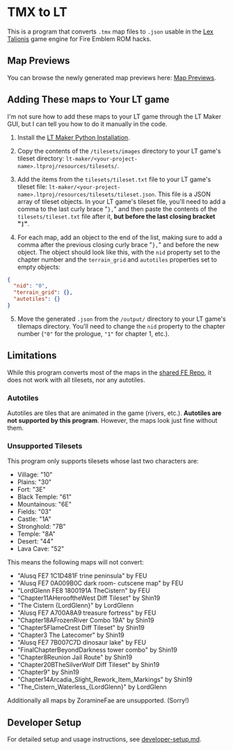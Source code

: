 # TMX to LT

This is a program that converts `.tmx` map files to `.json` usable in the [Lex Talionis](https://gitlab.com/rainlash/lt-maker) game engine for Fire Emblem ROM hacks.

## Map Previews

You can browse the newly generated map previews here: [Map Previews](maps-preview.md).

## Adding These maps to Your LT game

I'm not sure how to add these maps to your LT game through the LT Maker GUI, but I can tell you how to do it manually in the code.

1. Install the [LT Maker Python Installation](https://lt-maker.readthedocs.io/en/latest/source/getting_started/Python-Installation.html#pyinstall).

2. Copy the contents of the `/tilesets/images` directory to your LT game's tileset directory: `lt-maker/<your-project-name>.ltproj/resources/tilesets/`.

3. Add the items from the `tilesets/tileset.txt` file to your LT game's tileset file: `lt-maker/<your-project-name>.ltproj/resources/tilesets/tileset.json`. This file is a JSON array of tileset objects. In your LT game's tileset file, you'll need to add a comma to the last curly brace "`},`" and then paste the contents of the `tilesets/tileset.txt` file after it, **but before the last closing bracket "`]`"**.

4. For each map, add an object to the end of the list, making sure to add a comma after the previous closing curly brace "`},`" and before the new object. The object should look like this, with the `nid` property set to the chapter number and the `terrain_grid` and `autotiles` properties set to empty objects:

```json
{
  "nid": "0",
  "terrain_grid": {},
  "autotiles": {}
}
```

5. Move the generated `.json` from the `/output/` directory to your LT game's tilemaps directory. You'll need to change the `nid` property to the chapter number (`"0"` for the prologue, `"1"` for chapter 1, etc.).

## Limitations

While this program converts most of the maps in the [shared FE Repo](https://github.com/Klokinator/FE-Repo), it does not work with all tilesets, nor any autotiles.

### Autotiles

Autotiles are tiles that are animated in the game (rivers, etc.). **Autotiles are not supported by this program**. However, the maps look just fine without them.

### Unsupported Tilesets

This program only supports tilesets whose last two characters are:

- Village: "10"
- Plains: "30"
- Fort: "3E"
- Black Temple: "61"
- Mountainous: "6E"
- Fields: "03"
- Castle: "1A"
- Stronghold: "7B"
- Temple: "8A"
- Desert: "44"
- Lava Cave: "52"

This means the following maps will not convert:

- "Alusq FE7 1C1D481F trine peninsula" by FEU
- "Alusq FE7 0A009B0C dark room- cutscene map" by FEU
- "LordGlenn FE8 1800191A TheCistern" by FEU
- "Chapter11AHerooftheWest Diff Tileset" by Shin19
- "The Cistern {LordGlenn}" by LordGlenn
- "Alusq FE7 A700A8A9 treasure fortress" by FEU
- "Chapter18AFrozenRiver Combo 19A" by Shin19
- "Chapter5FlameCrest Diff Tileset" by Shin19
- "Chapter3 The Latecomer" by Shin19
- "Alusq FE7 7B007C7D dinosaur lake" by FEU
- "FinalChapterBeyondDarkness tower combo" by Shin19
- "Chapter8Reunion Jail Route" by Shin19
- "Chapter20BTheSilverWolf Diff Tileset" by Shin19
- "Chapter9" by Shin19
- "Chapter14Arcadia_Slight_Rework_Item_Markings" by Shin19
- "The_Cistern_Waterless_{LordGlenn}" by LordGlenn

Additionally all maps by ZoramineFae are unsupported. (Sorry!)

## Developer Setup

For detailed setup and usage instructions, see [developer-setup.md](developer-setup.md).
